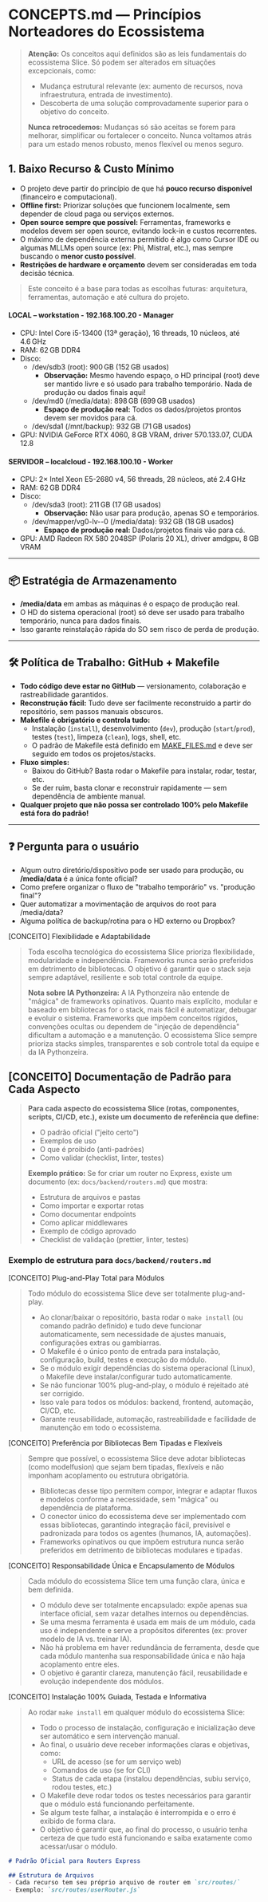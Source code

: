 # CONCEPTS.md — Princípios Norteadores do Ecossistema

> **Atenção:**
> Os conceitos aqui definidos são as leis fundamentais do ecossistema Slice.
> Só podem ser alterados em situações excepcionais, como:
> - Mudança estrutural relevante (ex: aumento de recursos, nova infraestrutura, entrada de investimento).
> - Descoberta de uma solução comprovadamente superior para o objetivo do conceito.
>
> **Nunca retrocedemos:**
> Mudanças só são aceitas se forem para melhorar, simplificar ou fortalecer o conceito.
> Nunca voltamos atrás para um estado menos robusto, menos flexível ou menos seguro.

## 1. Baixo Recurso & Custo Mínimo
- O projeto deve partir do princípio de que há **pouco recurso disponível** (financeiro e computacional).
- **Offline first:** Priorizar soluções que funcionem localmente, sem depender de cloud paga ou serviços externos.
- **Open source sempre que possível:** Ferramentas, frameworks e modelos devem ser open source, evitando lock-in e custos recorrentes.
- O máximo de dependência externa permitido é algo como Cursor IDE ou algumas MLLMs open source (ex: Phi, Mistral, etc.), mas sempre buscando o **menor custo possível**.
- **Restrições de hardware e orçamento** devem ser consideradas em toda decisão técnica.

> Este conceito é a base para todas as escolhas futuras: arquitetura, ferramentas, automação e até cultura do projeto.
>
#### LOCAL – workstation - 192.168.100.20 - Manager

- CPU: Intel Core i5-13400 (13ª geração), 16 threads, 10 núcleos, até 4.6 GHz
- RAM: 62 GB DDR4
- Disco:
  - /dev/sdb3 (root): 900 GB (152 GB usados)
    - **Observação:** Mesmo havendo espaço, o HD principal (root) deve ser mantido livre e só usado para trabalho temporário. Nada de produção ou dados finais aqui!
  - /dev/md0 (/media/data): 898 GB (699 GB usados)
    - **Espaço de produção real:** Todos os dados/projetos prontos devem ser movidos para cá.
  - /dev/sda1 (/mnt/backup): 932 GB (71 GB usados)
- GPU: NVIDIA GeForce RTX 4060, 8 GB VRAM, driver 570.133.07, CUDA 12.8

#### SERVIDOR – localcloud - 192.168.100.10 - Worker

- CPU: 2× Intel Xeon E5-2680 v4, 56 threads, 28 núcleos, até 2.4 GHz
- RAM: 62 GB DDR4
- Disco:
  - /dev/sda3 (root): 211 GB (17 GB usados)
    - **Observação:** Não usar para produção, apenas SO e temporários.
  - /dev/mapper/vg0-lv--0 (/media/data): 932 GB (18 GB usados)
    - **Espaço de produção real:** Dados/projetos finais vão para cá.
- GPU: AMD Radeon RX 580 2048SP (Polaris 20 XL), driver amdgpu, 8 GB VRAM

---

## 📦 Estratégia de Armazenamento
- **/media/data** em ambas as máquinas é o espaço de produção real.
- O HD do sistema operacional (root) só deve ser usado para trabalho temporário, nunca para dados finais.
- Isso garante reinstalação rápida do SO sem risco de perda de produção.

---

## 🛠️ Política de Trabalho: GitHub + Makefile
- **Todo código deve estar no GitHub** — versionamento, colaboração e rastreabilidade garantidos.
- **Reconstrução fácil:** Tudo deve ser facilmente reconstruído a partir do repositório, sem passos manuais obscuros.
- **Makefile é obrigatório e controla tudo:**
  - Instalação (`install`), desenvolvimento (`dev`), produção (`start`/`prod`), testes (`test`), limpeza (`clean`), logs, shell, etc.
  - O padrão de Makefile está definido em [MAKE_FILES.md](docs/MAKE_FILES.md) e deve ser seguido em todos os projetos/stacks.
- **Fluxo simples:**
  - Baixou do GitHub? Basta rodar o Makefile para instalar, rodar, testar, etc.
  - Se der ruim, basta clonar e reconstruir rapidamente — sem dependência de ambiente manual.
- **Qualquer projeto que não possa ser controlado 100% pelo Makefile está fora do padrão!**

---

## ❓ Pergunta para o usuário
- Algum outro diretório/dispositivo pode ser usado para produção, ou **/media/data** é a única fonte oficial?
- Como prefere organizar o fluxo de "trabalho temporário" vs. "produção final"?
- Quer automatizar a movimentação de arquivos do root para /media/data?
- Alguma política de backup/rotina para o HD externo ou Dropbox?


[CONCEITO] Flexibilidade e Adaptabilidade
> Toda escolha tecnológica do ecossistema Slice prioriza flexibilidade, modularidade e independência.
> Frameworks nunca serão preferidos em detrimento de bibliotecas.
> O objetivo é garantir que o stack seja sempre adaptável, resiliente e sob total controle da equipe.
>
> **Nota sobre IA Pythonzeira:**
> A IA Pythonzeira não entende de "mágica" de frameworks opinativos. Quanto mais explícito, modular e baseado em bibliotecas for o stack, mais fácil é automatizar, debugar e evoluir o sistema. Frameworks que impõem conceitos rígidos, convenções ocultas ou dependem de "injeção de dependência" dificultam a automação e a manutenção. O ecossistema Slice sempre prioriza stacks simples, transparentes e sob controle total da equipe e da IA Pythonzeira.

## [CONCEITO] Documentação de Padrão para Cada Aspecto

> **Para cada aspecto do ecossistema Slice (rotas, componentes, scripts, CI/CD, etc.), existe um documento de referência que define:**
> - O padrão oficial ("jeito certo")
> - Exemplos de uso
> - O que é proibido (anti-padrões)
> - Como validar (checklist, linter, testes)
>
> **Exemplo prático:**
> Se for criar um router no Express, existe um documento (ex: `docs/backend/routers.md`) que mostra:
> - Estrutura de arquivos e pastas
> - Como importar e exportar rotas
> - Como documentar endpoints
> - Como aplicar middlewares
> - Exemplo de código aprovado
> - Checklist de validação (prettier, linter, testes)

### Exemplo de estrutura para `docs/backend/routers.md`

[CONCEITO] Plug-and-Play Total para Módulos
> Todo módulo do ecossistema Slice deve ser totalmente plug-and-play.
> - Ao clonar/baixar o repositório, basta rodar o `make install` (ou comando padrão definido) e tudo deve funcionar automaticamente, sem necessidade de ajustes manuais, configurações extras ou gambiarras.
> - O Makefile é o único ponto de entrada para instalação, configuração, build, testes e execução do módulo.
> - Se o módulo exigir dependências do sistema operacional (Linux), o Makefile deve instalar/configurar tudo automaticamente.
> - Se não funcionar 100% plug-and-play, o módulo é rejeitado até ser corrigido.
> - Isso vale para todos os módulos: backend, frontend, automação, CI/CD, etc.
> - Garante reusabilidade, automação, rastreabilidade e facilidade de manutenção em todo o ecossistema.

[CONCEITO] Preferência por Bibliotecas Bem Tipadas e Flexíveis
> Sempre que possível, o ecossistema Slice deve adotar bibliotecas (como modelfusion) que sejam bem tipadas, flexíveis e não imponham acoplamento ou estrutura obrigatória.
> - Bibliotecas desse tipo permitem compor, integrar e adaptar fluxos e modelos conforme a necessidade, sem "mágica" ou dependência de plataforma.
> - O conector único do ecossistema deve ser implementado com essas bibliotecas, garantindo integração fácil, previsível e padronizada para todos os agentes (humanos, IA, automações).
> - Frameworks opinativos ou que impõem estrutura nunca serão preferidos em detrimento de bibliotecas modulares e tipadas.

[CONCEITO] Responsabilidade Única e Encapsulamento de Módulos
> Cada módulo do ecossistema Slice tem uma função clara, única e bem definida.
> - O módulo deve ser totalmente encapsulado: expõe apenas sua interface oficial, sem vazar detalhes internos ou dependências.
> - Se uma mesma ferramenta é usada em mais de um módulo, cada uso é independente e serve a propósitos diferentes (ex: prover modelo de IA vs. treinar IA).
> - Não há problema em haver redundância de ferramenta, desde que cada módulo mantenha sua responsabilidade única e não haja acoplamento entre eles.
> - O objetivo é garantir clareza, manutenção fácil, reusabilidade e evolução independente dos módulos.

[CONCEITO] Instalação 100% Guiada, Testada e Informativa
> Ao rodar `make install` em qualquer módulo do ecossistema Slice:
> - Todo o processo de instalação, configuração e inicialização deve ser automático e sem intervenção manual.
> - Ao final, o usuário deve receber informações claras e objetivas, como:
>   - URL de acesso (se for um serviço web)
>   - Comandos de uso (se for CLI)
>   - Status de cada etapa (instalou dependências, subiu serviço, rodou testes, etc.)
> - O Makefile deve rodar todos os testes necessários para garantir que o módulo está funcionando perfeitamente.
> - Se algum teste falhar, a instalação é interrompida e o erro é exibido de forma clara.
> - O objetivo é garantir que, ao final do processo, o usuário tenha certeza de que tudo está funcionando e saiba exatamente como acessar/usar o módulo.

```markdown
# Padrão Oficial para Routers Express

## Estrutura de Arquivos
- Cada recurso tem seu próprio arquivo de router em `src/routes/`
- Exemplo: `src/routes/userRouter.js`

